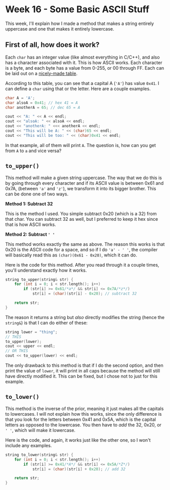# Week 16 - Some Basic ASCII Stuff

This week, I'll explain how I made a method that makes a string entirely uppercase and one that makes it entirely lowercase.

## First of all, how does it work?

Each `char` has an integer value (like almost everything in C/C++), and also has a character associated with it. This is how ASCII works. Each character is a byte, and each byte has a value from 0-255, or 00 through FF. Each can be laid out on a [nicely-made table](http://www.cplusplus.com/doc/ascii/).

According to this table, you can see that a capital A (`'A'`) has value `0x41`. I can define a `char` using that or the letter. Here are a couple examples.

```c++
char A = 'A';
char alsoA = 0x41; // hex 41 = A
char anotherA = 65; // dec 65 = A

cout << "A: " << A << endl;
cout << "alsoA: " << alsoA << endl;
cout << "anotherA: " <<< anotherA << endl;
cout << "This will be A: " << (char)65 << endl;
cout << "This will be too: " << (char)0x41 << endl;
```

In that example, all of them will print `A`. The question is, how can you get from `A` to `a` and vice versa?

## `to_upper()`

This method will make a given string uppercase. The way that we do this is by going through every character and if its ASCII value is between 0x61 and 0x7A, (between `'a'` and `'z'`), we transform it into its bigger brother. This can be done one of two ways.

**Method 1: Subtract 32**

This is the method I used. You simple subtract 0x20 (which is a 32) from that char. You can subtract 32 as well, but I preferred to keep it hex since that is how ASCII works.

**Method 2: Subtract `' '`**

This method works exactly the same as above. The reason this works is that 0x20 is the ASCII code for a space, and so if I do `'a' - ' '`, the compiler will basically read this as `(char)(0x61 - 0x20)`, which it can do.

Here is the code for this method. After you read through it a couple times, you'll understand exactly how it works.

```c++
string to_upper(string& str) {
	for (int i = 0; i < str.length(); i++)
		if (str[i] >= 0x61/*a*/ && str[i] <= 0x7A/*z*/)
			str[i] = (char)(str[i] - 0x20); // subtract 32

	return str;
}
```

The reason it returns a string but *also* directly modifies the string (hence the `string&`) is that I can do either of these:

```c++
string lower = "thing";
// THIS
to_upper(lower);
cout << upper << endl;
// OR THIS
cout << to_upper(lower) << endl;
```

The only drawback to this method is that if I do the second option, and then print the value of `lower`, it will print in all caps because the method will still have directly modified it. This can be fixed, but I chose not to just for this example.

## `to_lower()`

This method is the inverse of the prior, meaning it just makes all the capitals to lowercases. I will not explain how this works, since the only difference is that you look for the letters between 0x41 and 0x5A, which is the capital letters as opposed to the lowercase. You then have to *add* the 32, 0x20, or `' '`, which will make it lowercase.

Here is the code, and again, it works just like the other one, so I won't include any examples.

```c++
string to_lower(string& str) {
	for (int i = 0; i < str.length(); i++)
		if (str[i] >= 0x41/*A*/ && str[i] <= 0x5A/*Z*/)
			str[i] = (char)(str[i] + 0x20); // add 32

	return str;
}
```
